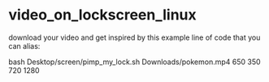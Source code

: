 # video_on_lockscreen_linux

download your video and get inspired by this example line of code that you can alias:

bash Desktop/screen/pimp_my_lock.sh Downloads/pokemon.mp4 650 350 720 1280
